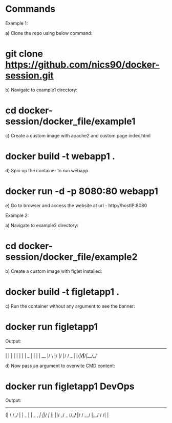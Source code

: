 # Commands

Example 1: 

a) Clone the repo using below command:

# git clone https://github.com/nics90/docker-session.git

b) Navigate to example1 directory:

# cd docker-session/docker_file/example1

c) Create a custom image with apache2 and custom page index.html

# docker build -t webapp1 .

d) Spin up the container to run webapp 

# docker run -d -p 8080:80 webapp1

e) Go to browser and access the website at url - http://hostIP:8080


Example 2:

a) Navigate to example2 directory:

# cd docker-session/docker_file/example2

b) Create a custom image with figlet installed:

# docker build -t figletapp1 .

c) Run the container without any argument to see the banner:

# docker run figletapp1

Output:
 _          _   _
| |        | | | |
| |     _  | | | |  __
|/ \   |/  |/  |/  /  \_
|   |_/|__/|__/|__/\__/

d) Now pass an argument to overwite CMD content:

# docker run figletapp1 DevOps

Output:

  ____             __
 (|   \           /\_\/
  |    | _       |    |  _   ,
 _|    ||/  |  |_|    ||/ \_/ \_
(/\___/ |__/ \/   \__/ |__/  \/
                      /|
                      \|
